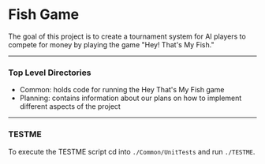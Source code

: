 # Fish Game

The goal of this project is to create a tournament system for AI players to compete for money by playing the game "Hey! That's My Fish."


---
### Top Level Directories

- Common: holds code for running the Hey That's My Fish game
- Planning: contains information about our plans on how to implement different aspects of the project




---
### TESTME

To execute the TESTME script cd into `./Common/UnitTests` and run `./TESTME`.
